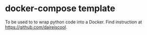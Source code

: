 # docker-compose template

To be used to to wrap python code into a Docker.
Find instruction at https://github.com/daireiscool.
